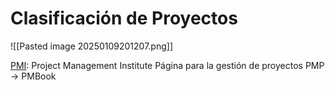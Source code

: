 # Clasificación de Proyectos
![[Pasted image 20250109201207.png]]

[PMI](pmi.org): Project Management Institute
Página para la gestión de proyectos
PMP -> PMBook


